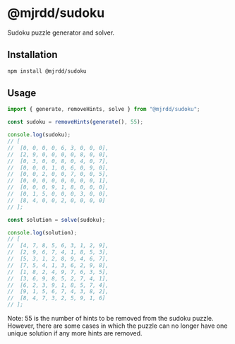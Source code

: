 # @mjrdd/sudoku

Sudoku puzzle generator and solver.

## Installation

```bash
npm install @mjrdd/sudoku
```

## Usage

```js
import { generate, removeHints, solve } from "@mjrdd/sudoku";

const sudoku = removeHints(generate(), 55);

console.log(sudoku);
// [
// 	[0, 0, 0, 0, 6, 3, 0, 0, 0],
// 	[2, 9, 0, 0, 0, 0, 8, 0, 0],
// 	[0, 3, 0, 0, 8, 0, 4, 0, 7],
// 	[0, 0, 0, 1, 0, 6, 0, 9, 0],
// 	[0, 0, 2, 0, 0, 7, 0, 0, 5],
// 	[0, 0, 0, 0, 0, 0, 0, 0, 1],
// 	[0, 0, 0, 9, 1, 8, 0, 0, 0],
// 	[0, 1, 5, 0, 0, 0, 3, 0, 0],
// 	[8, 4, 0, 0, 2, 0, 0, 0, 0]
// ];

const solution = solve(sudoku);

console.log(solution);
// [
// 	[4, 7, 8, 5, 6, 3, 1, 2, 9],
// 	[2, 9, 6, 7, 4, 1, 8, 5, 3],
// 	[5, 3, 1, 2, 8, 9, 4, 6, 7],
// 	[7, 5, 4, 1, 3, 6, 2, 9, 8],
// 	[1, 8, 2, 4, 9, 7, 6, 3, 5],
// 	[3, 6, 9, 8, 5, 2, 7, 4, 1],
// 	[6, 2, 3, 9, 1, 8, 5, 7, 4],
// 	[9, 1, 5, 6, 7, 4, 3, 8, 2],
// 	[8, 4, 7, 3, 2, 5, 9, 1, 6]
// ];
```

Note: 55 is the number of hints to be removed from the sudoku puzzle. However, there are some cases in which the puzzle can no longer have one unique solution if any more hints are removed.
